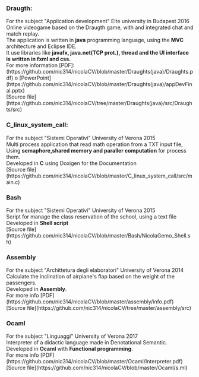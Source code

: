 <h3>Draugth:</h2> For the subject "Application development" Elte university in Budapest 2016 <br>
Online videogame based on the Draugth game, with and integrated chat and match replay. <br>
The application is written in <b>java</b> programming language, using the <b>MVC</b> architecture and Eclipse IDE. <br>
It use libraries like <b>javafx, java.net(TCP prot.), thread and the UI interface is written in fxml and css.</b> <br>
For more information [PDF]:(https://github.com/nic314/nicolaCV/blob/master/Draughts(java)/Draughts.pdf) o 
 [PowerPoint](https://github.com/nic314/nicolaCV/blob/master/Draughts(java)/appDevFinal.pptx)<br>
[Source file](https://github.com/nic314/nicolaCV/tree/master/Draughts(java)/src/Draughts/src)

<h3>C_linux_system_call:</h3> For the subject "Sistemi Operativi" University of Verona 2015 <br>
Multi process application that read math operation from a TXT input file, <br>
Using <b>semaphore,shared memory and paraller computation</b> for process them.<br>
Developed in <b>C</b> using Doxigen for the Documentation<br>
[Source file](https://github.com/nic314/nicolaCV/blob/master/C_linux_system_call/src/main.c)

<h3>Bash</h3> For the subject "Sistemi Operativi" University of Verona 2015 <br>
Script for manage the class reservation of the school, using a text file<br>
Developed in <b>Shell script</b><br>
[Source file](https://github.com/nic314/nicolaCV/blob/master/Bash/NicolaGemo_Shell.sh)



<h3>Assembly</h3> For the subject "Archittetura degli elaboratori" University of Verona 2014 <br>
Calculate the inclination of airplane's flap based on the weight of the passengers.<br>
Developed in <b>Assembly</b>.<br>
For more info [PDF](https://github.com/nic314/nicolaCV/blob/master/assembly/info.pdf)<br>
[Source file](https://github.com/nic314/nicolaCV/tree/master/assembly/src)


<h3>Ocaml</h3> For the subject "Linguaggi" University of Verona 2017 <br>
Interpreter of a didactic language made in Denotational Semantic.<br>
Developed in <b>Ocaml</b> with <b>Functional programming</b>.<br>
For more info [PDF](https://github.com/nic314/nicolaCV/blob/master/Ocaml/Interpreter.pdf)<br>
[Source file](https://github.com/nic314/nicolaCV/blob/master/Ocaml/s.ml)







